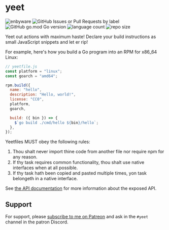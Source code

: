 # yeet

![enbyware](https://pride-badges.pony.workers.dev/static/v1?label=enbyware&labelColor=%23555&stripeWidth=8&stripeColors=FCF434%2CFFFFFF%2C9C59D1%2C2C2C2C)
![GitHub Issues or Pull Requests by label](https://img.shields.io/github/issues/TecharoHQ/yeet)
![GitHub go.mod Go version](https://img.shields.io/github/go-mod/go-version/TecharoHQ/yeet)
![language count](https://img.shields.io/github/languages/count/TecharoHQ/yeet)
![repo size](https://img.shields.io/github/repo-size/TecharoHQ/yeet)

Yeet out actions with maximum haste! Declare your build instructions as small JavaScript snippets and let er rip!

For example, here's how you build a Go program into an RPM for x86_64 Linux:

```js
// yeetfile.js
const platform = "linux";
const goarch = "amd64";

rpm.build({
  name: "hello",
  description: "Hello, world!",
  license: "CC0",
  platform,
  goarch,

  build: ({ bin }) => {
    $`go build ./cmd/hello ${bin}/hello`;
  },
});
```

Yeetfiles MUST obey the following rules:

1. Thou shalt never import thine code from another file nor require npm for any reason.
1. If thy task requires common functionality, thou shalt use native interfaces when at all possible.
1. If thy task hath been copied and pasted multiple times, yon task belongeth in a native interface.

See [the API documentation](./doc/api.md) for more information about the exposed API.

## Support

For support, please [subscribe to me on Patreon](https://patreon.com/cadey) and ask in the `#yeet` channel in the patron Discord.
